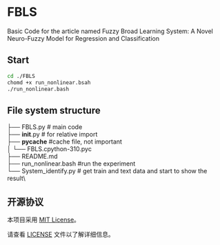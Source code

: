 # FBLS
Basic Code for the article named Fuzzy Broad Learning System: A Novel  Neuro-Fuzzy Model for Regression  and Classification
## Start
```bash
cd ./FBLS
chomd +x run_nonlinear.bsah
./run_nonlinear.bash
```
## File system structure
├── FBLS.py  # main code \
├── __init__.py  # for relative import\
├── __pycache__  #cache file, not important\
│   └── FBLS.cpython-310.pyc\
├── README.md  \
├── run_nonlinear.bash  #run the experiment\
└── System_identify.py  # get train and text data and start to show the result\
## 开源协议

本项目采用 [MIT License](LICENSE)。

请查看 [LICENSE](LICENSE) 文件以了解详细信息。
